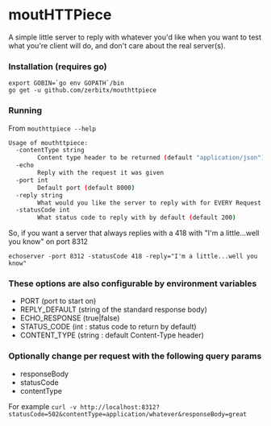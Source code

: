 # moutHTTPiece 

A simple little server to reply with whatever you'd like when you want to test what you're client will do, and don't care about the real server(s).

### Installation (requires go)
```
export GOBIN=`go env GOPATH`/bin
go get -u github.com/zerbitx/mouthttpiece 
```

### Running

From `mouthttpiece --help`

```bash
Usage of mouthttpiece:
  -contentType string
        Content type header to be returned (default "application/json")
  -echo
        Reply with the request it was given
  -port int
        Default port (default 8000)
  -reply string
        What would you like the server to reply with for EVERY Request: default is json of {"status": "OK"}
  -statusCode int
        What status code to reply with by default (default 200)
```

So, if you want a server that always replies with a 418 with "I'm a little...well you know" on port 8312

`echoserver -port 8312 -statusCode 418 -reply="I'm a little...well you know"` 

### These options are also configurable by environment variables

- PORT          (port to start on)
- REPLY_DEFAULT (string of the standard response body)
- ECHO_RESPONSE (true|false)
- STATUS_CODE   (int : status code to return by default)
- CONTENT_TYPE  (string : default Content-Type header)

### Optionally change per request with the following query params

- responseBody
- statusCode
- contentType

For example 
`curl -v http://localhost:8312?statusCode=502&contentType=application/whatever&responseBody=great`
